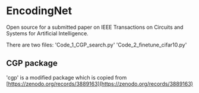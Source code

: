 # EncodingNet
Open source for a submitted paper on IEEE Transactions on Circuits and Systems for Artificial Intelligence.

There are two files:
'Code_1_CGP_search.py'
'Code_2_finetune_cifar10.py'

## CGP package
'cgp' is a modified package which is copied from [https://zenodo.org/records/3889163](https://zenodo.org/records/3889163)
